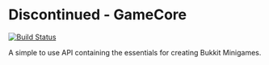 Discontinued - GameCore
=========
[![Build Status](https://api.travis-ci.org/stuntguy3000/GameCore.png?branch=master)](https://api.travis-ci.org/stuntguy3000/GameCore)

A simple to use API containing the essentials for creating Bukkit Minigames.

